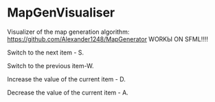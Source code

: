# MapGenVisualiser
Visualizer of the map generation algorithm: https://github.com/Alexander1248/MapGenerator
WORKЫ ON SFML!!!!

Switch to the next item - S.

Switch to the previous item-W.

Increase the value of the current item - D.

Decrease the value of the current item - A.
